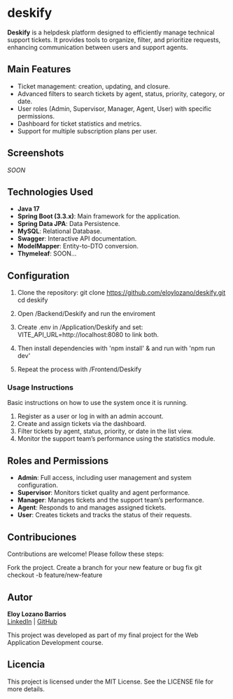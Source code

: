 # deskify

**Deskify** is a helpdesk platform designed to efficiently manage technical support tickets. It provides tools to organize, filter, and prioritize requests, enhancing communication between users and support agents.

## Main Features

- Ticket management: creation, updating, and closure.
- Advanced filters to search tickets by agent, status, priority, category, or date.
- User roles (Admin, Supervisor, Manager, Agent, User) with specific permissions.
- Dashboard for ticket statistics and metrics.
- Support for multiple subscription plans per user.

## Screenshots

_SOON_

## Technologies Used

- **Java 17**
- **Spring Boot (3.3.x)**: Main framework for the application.
- **Spring Data JPA**: Data Persistence.
- **MySQL**: Relational Database.
- **Swagger**: Interactive API documentation.
- **ModelMapper**: Entity-to-DTO conversion.
- **Thymeleaf**: SOON...

## Configuration

1. Clone the repository:
   git clone https://github.com/eloylozano/deskify.git
   cd deskify

2. Open /Backend/Deskify and run the enviroment
   
3. Create .env in /Application/Deskify and set: VITE_API_URL=http://localhost:8080 to link both.

4. Then install dependencies with 'npm install' & and run with 'npm run dev'

5. Repeat the process with /Frontend/Deskify

### Usage Instructions

Basic instructions on how to use the system once it is running.

1. Register as a user or log in with an admin account.
2. Create and assign tickets via the dashboard.
3. Filter tickets by agent, status, priority, or date in the list view.
4. Monitor the support team’s performance using the statistics module.

## Roles and Permissions

- **Admin**: Full access, including user management and system configuration.
- **Supervisor**: Monitors ticket quality and agent performance.
- **Manager**: Manages tickets and the support team’s performance.
- **Agent**: Responds to and manages assigned tickets.
- **User**: Creates tickets and tracks the status of their requests.

## Contribuciones

Contributions are welcome! Please follow these steps:

Fork the project.
Create a branch for your new feature or bug fix
git checkout -b feature/new-feature

## Autor

**Eloy Lozano Barrios**  
[LinkedIn](https://www.linkedin.com/in/eloylozano/) | [GitHub](https://github.com/eloylozano)

This project was developed as part of my final project for the Web Application Development course.

## Licencia

This project is licensed under the MIT License. See the LICENSE file for more details.
